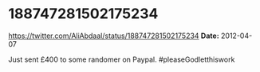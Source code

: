 # 188747281502175234
https://twitter.com/AliAbdaal/status/188747281502175234
**Date:** 2012-04-07

Just sent £400 to some randomer on Paypal. #pleaseGodletthiswork
